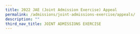 ```yaml
---
title: 2022 JAE (Joint Admission Exercise) Appeal
permalink: /admissions/joint-admissions-exercise/appeals/
description: ""
third_nav_title: JOINT ADMISSIONS EXERCISE
---
```

